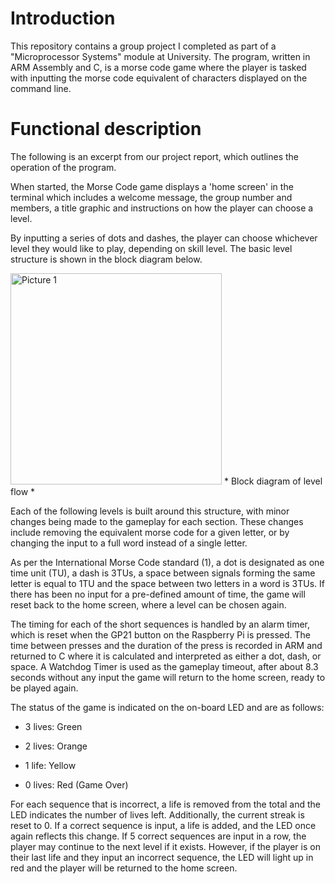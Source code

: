 # Introduction
This repository contains a group project I completed as part of a "Microprocessor Systems" module at University. The program, written in ARM Assembly and C, is a morse code game where the player is tasked with inputting the morse code equivalent of characters displayed on the command line. 

# Functional description
The following is an excerpt from our project report, which outlines the operation of the program.

When started, the Morse Code game displays a 'home screen' in the terminal which includes a welcome message, the group number and members, a title graphic and instructions on how the player can choose a level. 

By inputting a series of dots and dashes, the player can choose whichever level they would like to play, depending on skill level. The basic level structure is shown in the block diagram below. 

 <img width="338" alt="Picture 1" src="https://user-images.githubusercontent.com/106957733/236921849-1d6d2248-91fd-4c22-8150-f9652d68e5c3.png">
* Block diagram of level flow *

Each of the following levels is built around this structure, with minor changes being made to the gameplay for each section. These changes include removing the equivalent morse code for a given letter, or by changing the input to a full word instead of a single letter. 

As per the International Morse Code standard (1), a dot is designated as one time unit (TU), a dash is 3TUs, a space between signals forming the same letter is equal to 1TU and the space between two letters in a word is 3TUs. If there has been no input for a pre-defined amount of time, the game will reset back to the home screen, where a level can be chosen again. 

The timing for each of the short sequences is handled by an alarm timer, which is reset when the GP21 button on the Raspberry Pi is pressed. The time between presses and the duration of the press is recorded in ARM and returned to C where it is calculated and interpreted as either a dot, dash, or space. A Watchdog Timer is used as the gameplay timeout, after about 8.3 seconds without any input the game will return to the home screen, ready to be played again. 

The status of the game is indicated on the on-board LED and are as follows:  

- 3 lives: Green 

- 2 lives: Orange 

- 1 life: Yellow 

- 0 lives: Red (Game Over) 

 For each sequence that is incorrect, a life is removed from the total and the LED indicates the number of lives left. Additionally, the current streak is reset to 0. If a correct sequence is input, a life is added, and the LED once again reflects this change. If 5 correct sequences are input in a row, the player may continue to the next level if it exists. However, if the player is on their last life and they input an incorrect sequence, the LED will light up in red and the player will be returned to the home screen. 
